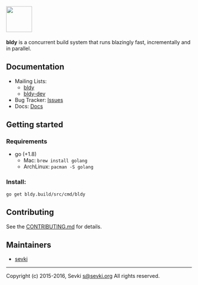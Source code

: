 # <img src="https://bldy.build/static/images/bldy.png" height="70" />

**bldy** is a concurrent build system that runs blazingly fast, incrementally and in parallel.

## Documentation

* Mailing Lists:
  * [bldy](https://groups.google.com/forum/#!forum/bldy/)
  * [bldy-dev](https://groups.google.com/forum/#!forum/bldy-dev/)
* Bug Tracker: [Issues](https://github.com/bldy/bldy/issues)
* Docs: [Docs](https://bldy.build/docs)

## Getting started

### Requirements

* go (+1.8)
  * Mac: `brew install golang`
  * ArchLinux: `pacman -S golang`

### Install:

```
go get bldy.build/src/cmd/bldy
```

## Contributing

See the
[CONTRIBUTING.md](https://github.com/jennyservices/jenny/blob/master/CONTRIBUTING.md)
for details.

## Maintainers

* [sevki](https://github.com/sevki)

---
Copyright (c) 2015-2016, Sevki <s@sevki.org>
All rights reserved.
